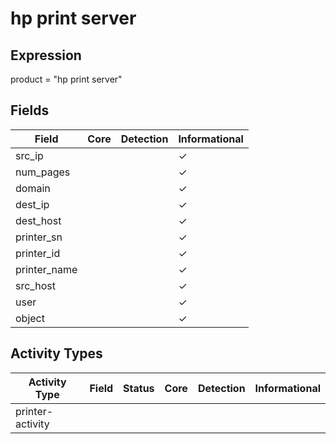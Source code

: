 hp print server
===============

Expression
----------

product = "hp print server"

Fields
------

| Field        | Core | Detection | Informational |
| ------------ | ---- | --------- | ------------- |
| src_ip       |      |           | &#10003;      |
| num_pages    |      |           | &#10003;      |
| domain       |      |           | &#10003;      |
| dest_ip      |      |           | &#10003;      |
| dest_host    |      |           | &#10003;      |
| printer_sn   |      |           | &#10003;      |
| printer_id   |      |           | &#10003;      |
| printer_name |      |           | &#10003;      |
| src_host     |      |           | &#10003;      |
| user         |      |           | &#10003;      |
| object       |      |           | &#10003;      |

Activity Types
--------------

| Activity Type    | Field | Status | Core | Detection | Informational |
| ---------------- | ----- | ------ | ---- | --------- | ------------- |
| printer-activity |       |        |      |           |               |

